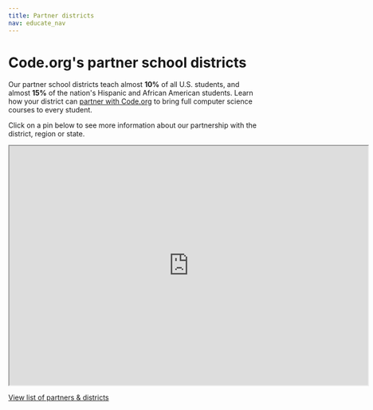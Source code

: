 ```yaml
---
title: Partner districts
nav: educate_nav
---
```

# Code.org's partner school districts
Our partner school districts teach almost **10%** of all U.S. students, and almost **15%** of the nation's Hispanic and African American students. Learn how your district can [partner with Code.org](/educate/districts) to bring full computer science courses to every student. 

Click on a pin below to see more information about our partnership with the district, region or state.

<iframe src="https://www.google.com/maps/d/embed?mid=zfFUcsP6-miE.ko0tbmjjThUs" width="720" height="480"></iframe>

[View list of partners & districts](https://docs.google.com/spreadsheets/d/1BDzs4k6nbZ87KdRZE62gqO_VpBC1yRSRbolWejGtDnU/edit#gid=0)